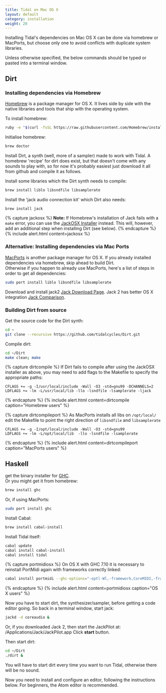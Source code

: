 ```yaml
---
title: Tidal on Mac OS X
layout: default
category: installation
weight: 20
---
```


Installing Tidal's dependencies on Mac OS X can be done via homebrew or MacPorts, but choose only one to avoid conflicts with duplicate system libraries.

Unless otherwise specified, the below commands should be typed or pasted into a terminal window.

## Dirt

### Installing dependencies via Homebrew
[Homebrew](http://brew.sh) is a package manager for OS X. It lives side by side with the native libraries and tools that ship with the operating system.

To install homebrew:

~~~bash
ruby -e "$(curl -fsSL https://raw.githubusercontent.com/Homebrew/install/master/install)"
~~~

Initialise homebrew:

~~~bash
brew doctor
~~~

Install Dirt, a synth (well, more of a sampler) made to work with
Tidal. A homebrew 'recipe' for dirt does exist, but that doesn't come
with any sounds to play with, so for now it's probably easiest just
download it all from github and compile it as follows.

Install some libraries which the Dirt synth needs to compile:

~~~bash
brew install liblo libsndfile libsamplerate
~~~

Install the 'jack audio connection kit' which Dirt also needs:

~~~bash
brew install jack
~~~

{% capture jackosx %}
__Note:__ If Homebrew's installation of Jack fails with a `make` error, you can use the [JackOSX Installer](http://www.jackosx.com/download.html) instead. This will, however, add an additional step when installing Dirt (see below).
{% endcapture %}
{% include alert.html content=jackosx %}


### Alternative: Installing dependencies via Mac Ports
[MacPorts](https://www.macports.org/) is another package manager for OS X.
If you already installed dependencies via homebrew, skip ahead to build Dirt.  
Otherwise if you happen to already use MacPorts, here's a list of steps in order to get all dependencies:

~~~bash
sudo port install liblo libsndfile libsamplerate
~~~

Download and install jack2 [Jack Download Page](http://jackaudio.org/downloads/). Jack 2 has better OS X integration [Jack Comparison](https://github.com/jackaudio/jackaudio.github.com/wiki/Q_difference_jack1_jack2).

### Building Dirt from source

Get the source code for the Dirt synth:

~~~bash
cd ~
git clone --recursive https://github.com/tidalcycles/Dirt.git
~~~

Compile dirt:

~~~bash
cd ~/Dirt
make clean; make
~~~

{% capture dirtcompile %}
If Dirt fails to compile after using the JackOSX installer as above, you may need to add flags to the Makefile to specify the appropriate paths:

~~~make
CFLAGS += -g -I/usr/local/include -Wall -O3 -std=gnu99 -DCHANNELS=2
LDFLAGS += -lm -L/usr/local/lib -llo -lsndfile -lsamplerate -ljack
~~~
{% endcapture %}
{% include alert.html content=dirtcompile caption="Homebrew users" %}

{% capture dirtcompileport %}
As MacPorts installs all libs on `/opt/local/`
edit the Makefile to point the right direction of `libsndfile` and `libsamplerate`

~~~make
CFLAGS += -g -I/opt/local/include -Wall -O3 -std=gnu99
LDFLAGS += -lm -L/opt/local/lib  -llo -lsndfile -lsamplerate
~~~
{% endcapture %}
{% include alert.html content=dirtcompileport caption="MacPorts users" %}


## Haskell

get the binary installer for [GHC](https://www.haskell.org/ghc/).  
Or you might get it from homebrew:

~~~bash
brew install ghc
~~~

Or, if using MacPorts:

~~~bash
sudo port install ghc
~~~

Install Cabal:

~~~bash
brew install cabal-install
~~~

Install Tidal itself:

~~~bash
cabal update
cabal install cabal-install
cabal install tidal
~~~


{% capture portmidiosx %} On OS X with GHC 7.10 it is necessary to reinstall PortMidi again with frameworks correctly linked:

~~~bash
cabal install portmidi --ghc-options="-optl-Wl,-framework,CoreMIDI,-framework,CoreAudio" --reinstall --jobs=1 --force-reinstalls
~~~
{% endcapture %} {% include alert.html content=portmidiosx caption="OS X users" %}

Now you have to start dirt, the synthesizer/sampler, before getting a
code editor going. So back in a terminal window, start jack:

~~~bash
jackd -d coreaudio &
~~~

Or, if you downloaded Jack 2, then start the JackPilot at:
/Applications/Jack/JackPilot.app
Click __start__ button.

Then start dirt:

~~~bash
cd ~/Dirt
./dirt &
~~~

You will have to start dirt every time you want to run Tidal,
otherwise there will be no sound.

Now you need to install and configure an editor, following the
instructions below. For beginners, the Atom editor is recommended.
